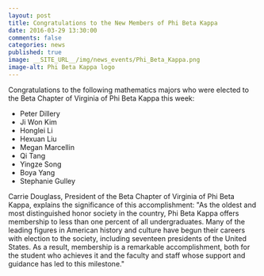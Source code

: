 ```yaml
---
layout: post
title: Congratulations to the New Members of Phi Beta Kappa
date: 2016-03-29 13:30:00
comments: false
categories: news
published: true
image: __SITE_URL__/img/news_events/Phi_Beta_Kappa.png
image-alt: Phi Beta Kappa logo
---
```


Congratulations to the following mathematics majors who were elected to the Beta Chapter of Virginia of Phi Beta Kappa this week:

- Peter Dillery
- Ji Won Kim
- Honglei Li
- Hexuan Liu
- Megan Marcellin
- Qi Tang
- Yingze Song
- Boya Yang
- Stephanie Gulley

<!--more-->

Carrie Douglass, President of the Beta Chapter of Virginia of Phi Beta Kappa, explains the significance of this accomplishment:
"As the oldest and most distinguished honor society in the country, Phi Beta Kappa offers membership to less than one percent of all undergraduates. Many of the leading figures in American history and culture have begun their careers with election to the society, including seventeen presidents of the United States. As a result, membership is a remarkable accomplishment, both for the student who achieves it and the faculty and staff whose support and guidance has led to this milestone."
